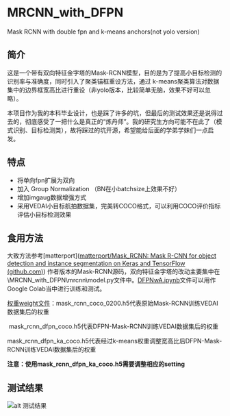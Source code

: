 # MRCNN_with_DFPN

Mask RCNN with double fpn and k-means anchors(not yolo version)

## 简介

这是一个带有双向特征金字塔的Mask-RCNN模型，目的是为了提高小目标检测的识别率与准确度，同时引入了聚类锚框重设方法，通过 k-means聚类算法对数据集中的边界框宽高比进行重设（非yolo版本，比较简单无脑，效果不好可以忽略）。

本项目作为我的本科毕业设计，也是踩了许多的坑，但最后的测试效果还是说得过去的，彻底感受了一把什么是真正的“炼丹师”。我的研究生方向可能不在此了（模式识别、目标检测类），故将踩过的坑开源，希望能给后面的学弟学妹们一点启发。

## 特点

- 将单向fpn扩展为双向
- 加入 Group Normalization （BN在小batchsize上效果不好）
- 增加imgaug数据增强方式
- 采用VEDAI小目标航拍数据集，完美转COCO格式，可以利用COCO评价指标评估小目标检测效果

## 食用方法

大致方法参考[matterport]([matterport/Mask_RCNN: Mask R-CNN for object detection and instance segmentation on Keras and TensorFlow (github.com)](https://github.com/matterport/Mask_RCNN)) 作者版本的Mask-RCNN源码，双向特征金字塔的改动主要集中在\MRCNN_with_DFPN\mrcnn\model.py文件中。[DFPNwA.ipynb](https://github.com/chikacya/MRCNN_with_DFPN/blob/master/DFPNwA.ipynb)文件可以用作Google Colab当中进行训练和测试。

[权重weight文件](https://drive.google.com/drive/folders/1YYBSTSKMyzsTaEyQ4JU85WhIbcwGYufv?usp=sharing)：mask_rcnn_coco_0200.h5代表原始Mask-RCNN训练VEDAI数据集后的权重

​								mask_rcnn_dfpn_coco.h5代表DFPN-Mask-RCNN训练VEDAI数据集后的权重

​								mask_rcnn_dfpn_ka_coco.h5代表经过k-means权重调整宽高比后DFPN-Mask-RCNN训练VEDAI数据集后的权重

**注意：使用mask_rcnn_dfpn_ka_coco.h5需要调整相应的setting**

## 测试结果

![alt 测试结果](https://i.bmp.ovh/imgs/2020/11/25edacbccacb1436.png)




